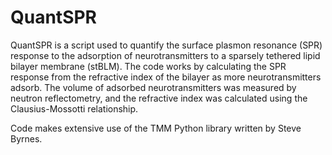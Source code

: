 # QuantSPR

QuantSPR is a script used to quantify the surface plasmon resonance (SPR) response to the adsorption of neurotransmitters to a sparsely tethered lipid bilayer membrane (stBLM). The code works by calculating the SPR response from the refractive index of the bilayer as more neurotransmitters adsorb. The volume of adsorbed neurotransmitters was measured by neutron reflectometry, and the refractive index was calculated using the Clausius-Mossotti relationship.

Code makes extensive use of the TMM Python library written by Steve Byrnes.
